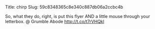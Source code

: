Title: chirp
Slug: 59c8348365c8e340c887db06a2ccbc4b

So, what they do, right, is put this flyer AND a little mouse through your letterbox. @ Grumble Abode <a href="http://t.co/t7rVHQkl">http://t.co/t7rVHQkl</a>
